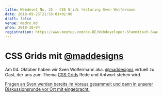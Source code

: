 ```yaml
---
title: Webdevel No. 31 - CSS Grids featuring Sven Wolfermann
date: 2018-09-25T21:58:01+02:00
draft: false
venue: madco.md
when: 2018-10-04
registration: https://www.meetup.com/de-DE/Webdeveloper-Stammtisch-Saar/events/253605826/
---
```


# CSS Grids mit [@maddesigns](https://twitter.com/@maddesigns)

Am 04. Oktober haben wir Sven Wolfermann aka. [@maddesigns](https://twitter.com/@maddesigns) virtuell zu Gast, der uns zum Thema [CSS Grids](https://developer.mozilla.org/en-US/docs/Web/CSS/CSS_Grid_Layout) Rede und Antwort stehen wird.

[Fragen an Sven werden bereits im Voraus gesammelt und dann in unserer Diskussionsrunde vor Ort mit eingebracht.](https://docs.google.com/document/d/1HgA4u0VPShOpIKN_5kdt--j_SGhs3D5IW230kk33we0/edit)